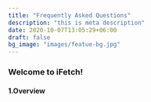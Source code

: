 ```yaml
---
title: "Frequently Asked Questions"
description: "this is meta description"
date: 2020-10-07T13:05:29+06:00
draft: false
bg_image: "images/featue-bg.jpg"
---
```


### Welcome to iFetch!

#### 1.Overview
